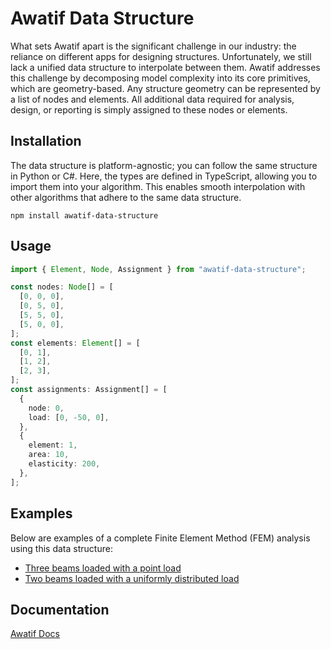 # Awatif Data Structure

What sets Awatif apart is the significant challenge in our industry: the reliance on different apps for designing structures. Unfortunately, we still lack a unified data structure to interpolate between them. Awatif addresses this challenge by decomposing model complexity into its core primitives, which are geometry-based. Any structure geometry can be represented by a list of nodes and elements. All additional data required for analysis, design, or reporting is simply assigned to these nodes or elements.

## Installation

The data structure is platform-agnostic; you can follow the same structure in Python or C#. Here, the types are defined in TypeScript, allowing you to import them into your algorithm. This enables smooth interpolation with other algorithms that adhere to the same data structure.

```
npm install awatif-data-structure
```

## Usage

```typescript
import { Element, Node, Assignment } from "awatif-data-structure";

const nodes: Node[] = [
  [0, 0, 0],
  [0, 5, 0],
  [5, 5, 0],
  [5, 0, 0],
];
const elements: Element[] = [
  [0, 1],
  [1, 2],
  [2, 3],
];
const assignments: Assignment[] = [
  {
    node: 0,
    load: [0, -50, 0],
  },
  {
    element: 1,
    area: 10,
    elasticity: 200,
  },
];
```

## Examples

Below are examples of a complete Finite Element Method (FEM) analysis using this data structure:

- [Three beams loaded with a point load](https://github.com/madil4/awatif/blob/main/awatif-data-structure/examples/bar-analysis.ts)
- [Two beams loaded with a uniformly distributed load](https://github.com/madil4/awatif/blob/main/awatif-data-structure/examples/beam-analysis.ts)

## Documentation

[Awatif Docs](https://awatif.co/awatif-data-structure/)
